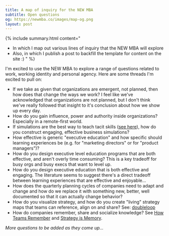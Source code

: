 ```yaml
---
title: A map of inquiry for the NEW MBA
subtitle: Open questions
og: https://newmba.co/images/map-og.png
layout: post
---
```


{% include summary.html content="
* In which I map out various lines of inquiry that the NEW MBA will explore
* Also, in which I publish a post to backfill the template for content on the site :)
" %}

I'm excited to use the NEW MBA to explore a range of questions related to work, working identity and personal agency. Here are some threads I'm excited to pull on:

* If we take as given that organizations are emergent, not planned, then how does that change the ways we work? I feel like we've acknowledged that organizations are not planned, but I don't think we've really followed that insight to it's conclusion about how we show up every day.
* How do you gain influence, power and authority inside organizations? Especially in a remote-first world.
* If simulations are the best way to teach tacit skills ([see here](https://commoncog.com/accelerated-expertise/)), how do you construct engaging, effective business simulations?
* How effective is generic "executive education" and how specific should learning experiences be (e.g. for "marketing directors" or for "product managers")?
* How do you design executive level education programs that are both effective, and aren't overly time consuming? This is a key tradeoff for busy orgs and busy execs that want to level up.
* How do you design executive education that is both effective and engaging. The literature seems to suggest there's a direct tradeoff between learning experiences that are effective and enjoyable...
* How does the quarterly planning cycles of companies need to adapt and change and how do we replace it with something new, better, well documented so that it can actually change behavior?
* How do you visualize strategy, and how do you create "living" strategy maps that teams can reference, align on and share? See: [doubleloop](https://doubleloop.app/)
* How do companies remember, share and socialize knowledge? See [How Teams Remember](https://howteamsremember.com/) and [Strategy is Memory](https://littlefutures.substack.com/p/lf05-strategy-is-memory).

*More questions to be added as they come up...*